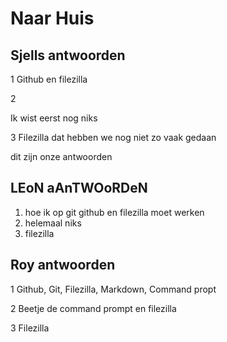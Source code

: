 
# Naar Huis

## Sjells antwoorden


1
Github en filezilla


2

Ik wist eerst nog niks 


3
Filezilla dat hebben we nog niet zo vaak gedaan 

dit zijn onze antwoorden
 


## LEoN aAnTWOoRDeN
1. hoe ik op git github en filezilla moet werken
2. helemaal niks
3. filezilla 


## Roy antwoorden
1 Github, Git, Filezilla, Markdown, Command propt

2 Beetje de command prompt en filezilla

3 Filezilla
